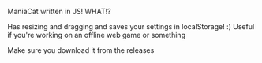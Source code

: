 ManiaCat written in JS!
WHAT!?

Has resizing and dragging and saves your settings in localStorage! :)
Useful if you're working on an offline web game or something

Make sure you download it from the releases
